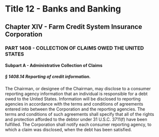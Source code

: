 
# Title 12 - Banks and Banking
## Chapter XIV - Farm Credit System Insurance Corporation
### PART 1408 - COLLECTION OF CLAIMS OWED THE UNITED STATES
#### Subpart A - Administrative Collection of Claims
##### § 1408.14 Reporting of credit information.

The Chairman, or designee of the Chairman, may disclose to a consumer reporting agency information that an individual is responsible for a debt owed to the United States. Information will be disclosed to reporting agencies in accordance with the terms and conditions of agreements entered into between the Corporation and the reporting agencies. The terms and conditions of such agreements shall specify that all of the rights and protection afforded to the debtor under 31 U.S.C. 3711(f) have been fulfilled. The Corporation shall notify each consumer reporting agency, to which a claim was disclosed, when the debt has been satisfied.
